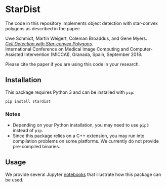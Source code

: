 # StarDist

The code in this repository implements object detection with star-convex polygons as described in the paper:

Uwe Schmidt, Martin Weigert, Coleman Broaddus, and Gene Myers.  
[*Cell Detection with Star-convex Polygons*](https://arxiv.org/abs/1806.03535).  
International Conference on Medical Image Computing and Computer-Assisted Intervention (MICCAI), Granada, Spain, September 2018.

Please cite the paper if you are using this code in your research.


## Installation

This package requires Python 3 and can be installed with `pip`:

    pip install stardist

### Notes
- Depending on your Python installation, you may need to use `pip3` instead of `pip`.
- Since this package relies on a C++ extension, you may run into compilation problems on some platforms. We currently do not provide pre-compiled binaries.


## Usage

We provide several Jupyter [notebooks](https://github.com/mpicbg-csbd/stardist/tree/master/examples) that illustrate how this package can be used.
